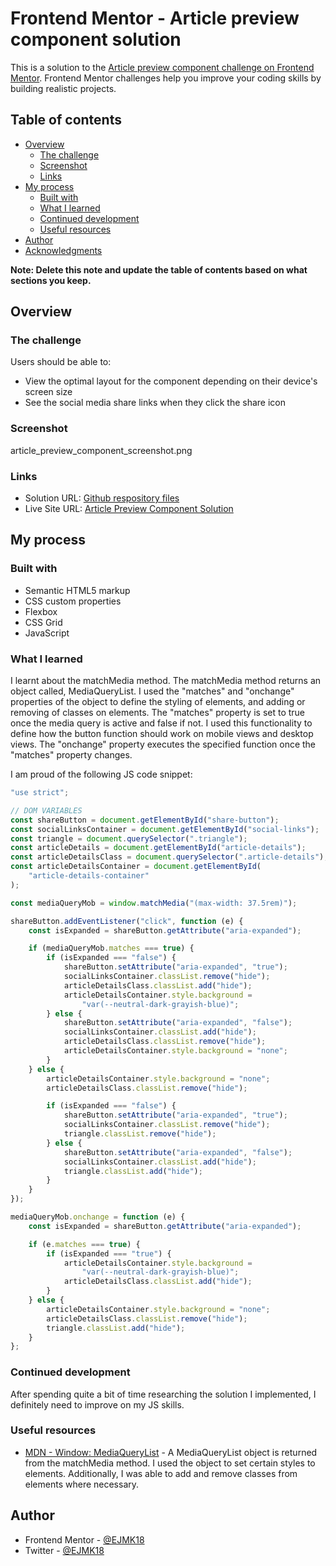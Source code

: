# Frontend Mentor - Article preview component solution

This is a solution to the [Article preview component challenge on Frontend Mentor](https://www.frontendmentor.io/challenges/article-preview-component-dYBN_pYFT). Frontend Mentor challenges help you improve your coding skills by building realistic projects. 

## Table of contents

- [Overview](#overview)
  - [The challenge](#the-challenge)
  - [Screenshot](#screenshot)
  - [Links](#links)
- [My process](#my-process)
  - [Built with](#built-with)
  - [What I learned](#what-i-learned)
  - [Continued development](#continued-development)
  - [Useful resources](#useful-resources)
- [Author](#author)
- [Acknowledgments](#acknowledgments)

**Note: Delete this note and update the table of contents based on what sections you keep.**

## Overview

### The challenge

Users should be able to:

- View the optimal layout for the component depending on their device's screen size
- See the social media share links when they click the share icon

### Screenshot

article_preview_component_screenshot.png

### Links

- Solution URL: [Github respository files](https://github.com/EJMK18/FEM-article-preview-component)
- Live Site URL: [Article Preview Component Solution](https://ejmk18.github.io/FEM-article-preview-component/)

## My process

### Built with

- Semantic HTML5 markup
- CSS custom properties
- Flexbox
- CSS Grid
- JavaScript

### What I learned

I learnt about the matchMedia method. The matchMedia method returns an object called, MediaQueryList. I used the "matches" and "onchange" properties of the object to define the styling of elements, and adding or removing of classes on elements. The "matches" property is set to true once the media query is active and false if not. I used this functionality to define how the button function should work on mobile views and desktop views. The "onchange" property executes the specified function once the "matches" property changes.

I am proud of the following JS code snippet:

```js
"use strict";

// DOM VARIABLES
const shareButton = document.getElementById("share-button");
const socialLinksContainer = document.getElementById("social-links");
const triangle = document.querySelector(".triangle");
const articleDetails = document.getElementById("article-details");
const articleDetailsClass = document.querySelector(".article-details");
const articleDetailsContainer = document.getElementById(
	"article-details-container"
);

const mediaQueryMob = window.matchMedia("(max-width: 37.5rem)");

shareButton.addEventListener("click", function (e) {
	const isExpanded = shareButton.getAttribute("aria-expanded");

	if (mediaQueryMob.matches === true) {
		if (isExpanded === "false") {
			shareButton.setAttribute("aria-expanded", "true");
			socialLinksContainer.classList.remove("hide");
			articleDetailsClass.classList.add("hide");
			articleDetailsContainer.style.background =
				"var(--neutral-dark-grayish-blue)";
		} else {
			shareButton.setAttribute("aria-expanded", "false");
			socialLinksContainer.classList.add("hide");
			articleDetailsClass.classList.remove("hide");
			articleDetailsContainer.style.background = "none";
		}
	} else {
		articleDetailsContainer.style.background = "none";
		articleDetailsClass.classList.remove("hide");

		if (isExpanded === "false") {
			shareButton.setAttribute("aria-expanded", "true");
			socialLinksContainer.classList.remove("hide");
			triangle.classList.remove("hide");
		} else {
			shareButton.setAttribute("aria-expanded", "false");
			socialLinksContainer.classList.add("hide");
			triangle.classList.add("hide");
		}
	}
});

mediaQueryMob.onchange = function (e) {
	const isExpanded = shareButton.getAttribute("aria-expanded");

	if (e.matches === true) {
		if (isExpanded === "true") {
			articleDetailsContainer.style.background =
				"var(--neutral-dark-grayish-blue)";
			articleDetailsClass.classList.add("hide");
		}
	} else {
		articleDetailsContainer.style.background = "none";
		articleDetailsClass.classList.remove("hide");
		triangle.classList.add("hide");
	}
};
```

### Continued development

After spending quite a bit of time researching the solution I implemented, I definitely need to improve on my JS skills.

### Useful resources

- [MDN - Window: MediaQueryList](https://developer.mozilla.org/en-US/docs/Web/API/MediaQueryList) - A MediaQueryList object is returned from the matchMedia method. I used the object to set certain styles to elements. Additionally, I was able to add and remove classes from elements where necessary.


## Author

- Frontend Mentor - [@EJMK18](https://www.frontendmentor.io/profile/EJMK18)
- Twitter - [@EJMK18](https://twitter.com/EJMK18)
